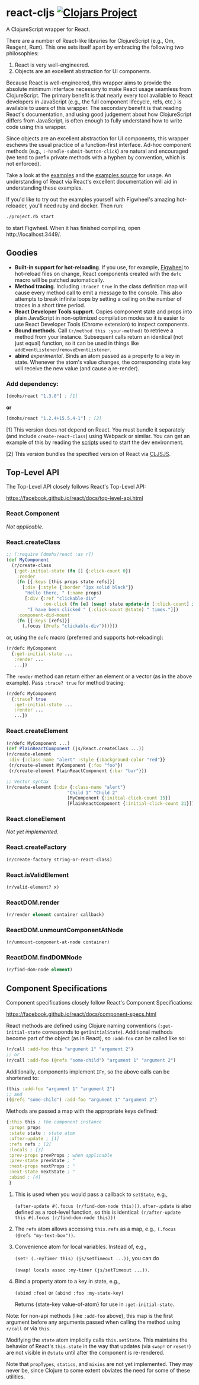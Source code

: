 # react-cljs [![Clojars Project](https://img.shields.io/clojars/v/dmohs/react.svg)](https://clojars.org/dmohs/react)

A ClojureScript wrapper for React.

There are a number of React-like libraries for ClojureScript (e.g., Om, Reagent, Rum). This one sets itself apart by embracing the following two philosophies:
1. React is very well-engineered.
2. Objects are an excellent abstraction for UI components.

Because React is well-engineered, this wrapper aims to provide the absolute minimum interface necessary to make React usage seamless from ClojureScript. The primary benefit is that nearly every tool available to React developers in JavaScript (e.g., the full component lifecycle, refs, etc.) is available to users of this wrapper. The secondary benefit is that reading React's documentation, and using good judgement about how ClojureScript differs from JavaScript, is often enough to fully understand how to write code using this wrapper.

Since objects are an excellent abstraction for UI components, this wrapper eschews the usual practice of a function-first interface. Ad-hoc component methods (e.g., `:-handle-submit-button-click`) are natural and encouraged (we tend to prefix private methods with a hyphen by convention, which is not enforced).

Take a look at the [examples](http://dmohs.github.io/react-cljs/examples/) and the [examples source](https://github.com/dmohs/react-cljs/blob/master/src/test/cljs/webui/main.cljs) for usage. An understanding of React via React's excellent documentation will aid in understanding these examples.

If you'd like to try out the examples yourself with Figwheel's amazing hot-reloader, you'll need ruby and docker. Then run:
```sh
./project.rb start
```
to start Figwheel. When it has finished compiling, open http://localhost:3449/.

## Goodies

- **Built-in support for hot-reloading**. If you use, for example, [Figwheel](https://github.com/bhauman/lein-figwheel) to hot-reload files on change, React components created with the `defc` macro will be patched automatically.
- **Method tracing**. Including `:trace? true` in the class definition map will cause every method call to emit a message to the console. This also attempts to break infinite loops by setting a ceiling on the number of traces in a short time period.
- **React Developer Tools support**. Copies component state and props into plain JavaScript in non-optimized compilation modes so it is easier to use React Developer Tools (Chrome extension) to inspect components.
- **Bound methods**. Call `(r/method this :your-method)` to retrieve a method from your instance. Subsequent calls return an identical (not just equal) function, so it can be used in things like `addEventListener`/`removeEventListener`.
- **abind** *experimental*. Binds an atom passed as a property to a key in state. Whenever the atom's value changes, the corresponding state key will receive the new value (and cause a re-render).

### Add dependency:

```cljs
[dmohs/react "1.3.0"] ; [1]
```
**or**
```cljs
[dmohs/react "1.2.4+15.5.4-1"] ; [2]
```

[1] This version does not depend on React. You must bundle it separately (and include `create-react-class`) using Webpack or similar. You can get an example of this by reading the [scripts](https://github.com/dmohs/react-cljs/blob/master/.project/devserver.rb) used to start the dev environment.

[2] This version bundles the specified version of React via [CLJSJS](http://cljsjs.github.io/).

## Top-Level API

The Top-Level API closely follows React's Top-Level API:

https://facebook.github.io/react/docs/top-level-api.html

### React.Component

*Not applicable.*

### React.createClass

```cljs
;; (:require [dmohs/react :as r])
(def MyComponent
  (r/create-class
   {:get-initial-state (fn [] {:click-count 0})
    :render
    (fn [{:keys [this props state refs]}]
      [:div {:style {:border "1px solid black"}}
       "Hello there, " (:name props)
       [:div {:ref "clickable-div"
              :on-click (fn [e] (swap! state update-in [:click-count] inc))}
        "I have been clicked " (:click-count @state) " times."]])
    :component-did-mount
    (fn [{:keys [refs]}]
      (.focus (@refs "clickable-div")))}))
```

or, using the `defc` macro (preferred and supports hot-reloading):

```cljs
(r/defc MyComponent
  {:get-initial-state ...
   :render ...
   ...})
```

The `render` method can return either an element or a vector (as in the above example). Pass `:trace? true` for method tracing:

```cljs
(r/defc MyComponent
  {:trace? true
   :get-initial-state ...
   :render ...
   ...})
```

### React.createElement

```cljs
(r/defc MyComponent ...)
(def PlainReactComponent (js/React.createClass ...))
(r/create-element
 :div {:class-name "alert" :style {:background-color "red"}}
 (r/create-element MyComponent {:foo "foo"})
 (r/create-element PlainReactComponent {:bar "bar"}))

;; Vector syntax
(r/create-element [:div {:class-name "alert"}
                       "Child 1" "Child 2"
                       [MyComponent {:initial-click-count 15}]
                       [PlainReactComponent {:initial-click-count 21}]])
```

### React.cloneElement

*Not yet implemented.*

### React.createFactory

```cljs
(r/create-factory string-or-react-class)
```

### React.isValidElement

```cljs
(r/valid-element? x)
```

### ReactDOM.render

```cljs
(r/render element container callback)
```

### ReactDOM.unmountComponentAtNode

```cljs
(r/unmount-component-at-node container)
```

### ReactDOM.findDOMNode

```cljs
(r/find-dom-node element)
```

## Component Specifications

Component specifications closely follow React's Component Specifications:

https://facebook.github.io/react/docs/component-specs.html

React methods are defined using Clojure naming conventions (`:get-initial-state` corresponds to `getInitialState`). Additional methods become part of the object (as in React), so `:add-foo` can be called like so:
```cljs
(r/call :add-foo this "argument 1" "argument 2")
;; or
(r/call :add-foo (@refs "some-child") "argument 1" "argument 2")
```

Additionally, components implement `IFn`, so the above calls can be shortened to:
```cljs
(this :add-foo "argument 1" "argument 2")
;; and
((@refs "some-child") :add-foo "argument 1" "argument 2")
```

Methods are passed a map with the appropriate keys defined:

```cljs
{:this this ; the component instance
 :props props
 :state state ; state atom
 :after-update ; [1]
 :refs refs ; [2]
 :locals ; [3]
 :prev-props prevProps ; when applicable
 :prev-state prevState ; "
 :next-props nextProps ; "
 :next-state nextState ; "
 :abind ; [4]
 }
```

1. This is used when you would pass a callback to `setState`, e.g.,

   `(after-update #(.focus (r/find-dom-node this)))`. `after-update` is also defined as a root-level function, so this is identical: `(r/after-update this #(.focus (r/find-dom-node this)))`
2. The `refs` atom allows accessing `this.refs` as a map, e.g., `(.focus (@refs "my-text-box"))`.
3. Convenience atom for local variables. Instead of, e.g.,

   `(set! (.-myTimer this) (js/setTimeout ...))`, you can do

   `(swap! locals assoc :my-timer (js/setTimeout ...))`.
4. Bind a property atom to a key in state, e.g.,

   `(abind :foo)` or `(abind :foo :my-state-key)`

   Returns {state-key value-of-atom} for use in `:get-initial-state`.

Note: for non-api methods (like `:add-foo` above), this map is the first argument before any arguments passed when calling the method using `r/call` or via `this`.

Modifying the `state` atom implicitly calls `this.setState`. This maintains the behavior of React's `this.state` in the way that updates (via `swap!` or `reset!`) are not visible in `@state` until after the component is re-rendered.

Note that `propTypes`, `statics`, and `mixins` are not yet implemented. They may never be, since Clojure to some extent obviates the need for some of these utilities.
